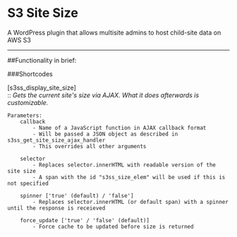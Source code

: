 # S3 Site Size

A WordPress plugin that allows multisite admins to host child-site data on AWS S3

----
##Functionality in brief:  

###Shortcodes  

[s3ss_display_site_size]  
:: *Gets the current site's size via AJAX. What it does afterwards is customizable.*
  
    Parameters:  
        callback  
            - Name of a JavaScript function in AJAX callback format
            - Will be passed a JSON object as described in s3ss_get_site_size_ajax_handler
            - This overrides all other arguments
     
        selector  
            - Replaces selector.innerHTML with readable version of the site size
            - A span with the id "s3ss_size_elem" will be used if this is not specified
     
        spinner ['true' (default) / 'false']  
            - Replaces selector.innerHTML (or default span) with a spinner until the response is receieved
     
        force_update ['true' / 'false' (default)]  
            - Force cache to be updated before size is returned
